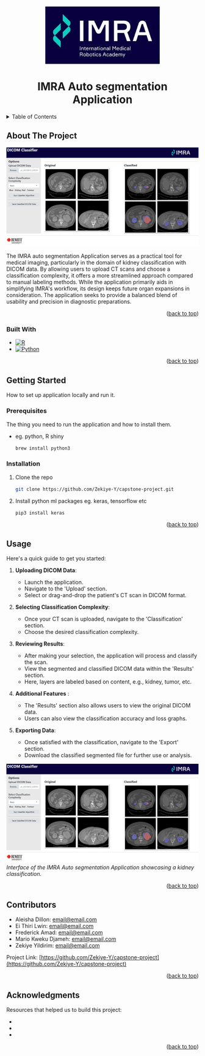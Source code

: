 <a name="readme-top"></a>



<!-- PROJECT LOGO -->
<br />
<div align="center">
  <a href="https://github.com/Zekiye-Y/capstone-project">
    <img src="images/imra.jpeg" alt="Logo" width="300" height="150">
  </a>

<h1 align="center">IMRA Auto segmentation Application</h1>

</div>

<!-- TABLE OF CONTENTS -->
<details>
  <summary>Table of Contents</summary>
  <ol>
    <li>
      <a href="#about-the-project">About The Project</a>
      <ul>
        <li><a href="#built-with">Built With</a></li>
      </ul>
    </li>
    <li>
      <a href="#getting-started">Getting Started</a>
      <ul>
        <li><a href="#prerequisites">Prerequisites</a></li>
        <li><a href="#installation">Installation</a></li>
      </ul>
    </li>
    <li><a href="#usage">Usage</a></li>
    <li><a href="#contributors">Contributors</a></li>
    <li><a href="#acknowledgments">Acknowledgments</a></li>
  </ol>
</details>


<!-- ABOUT THE PROJECT -->
## About The Project

[![Application screenshot][application-screenshot]](https://github.com/Zekiye-Y/capstone-project)

The IMRA auto segmentation Application serves as a practical tool for medical imaging, 
particularly in the domain of kidney classification with DICOM data. 
By allowing users to upload CT scans and choose a classification complexity, 
it offers a more streamlined approach compared to manual labeling methods. 
While the application primarily aids in simplifying IMRA's workflow, 
its design keeps future organ expansions in consideration. 
The application seeks to provide a balanced blend of usability and precision in diagnostic preparations.

<p align="right">(<a href="#readme-top">back to top</a>)</p>


### Built With

* [![R][R-project.org]][R-url]
* [![Python][python.org]][Python-url]

<p align="right">(<a href="#readme-top">back to top</a>)</p>


<!-- GETTING STARTED -->
## Getting Started

How to set up application locally and run it.

### Prerequisites

The thing you need to run the application and how to install them.
* eg. python, R shiny
  ```sh
  brew install python3
  ```

### Installation

1. Clone the repo
   ```sh
   git clone https://github.com/Zekiye-Y/capstone-project.git
   ```
2. Install python ml packages eg. keras, tensorflow etc
   ```sh
   pip3 install keras
   ```


<p align="right">(<a href="#readme-top">back to top</a>)</p>



<!-- USAGE EXAMPLES -->
## Usage

Here's a quick guide to get you started:

1. **Uploading DICOM Data**:
    - Launch the application.
    - Navigate to the 'Upload' section.
    - Select or drag-and-drop the patient's CT scan in DICOM format.

2. **Selecting Classification Complexity**:
    - Once your CT scan is uploaded, navigate to the 'Classification' section.
    - Choose the desired classification complexity. 

3. **Reviewing Results**:
    - After making your selection, the application will process and classify the scan.
    - View the segmented and classified DICOM data within the 'Results' section.
    - Here, layers are labeled based on content, e.g., kidney, tumor, etc.

4. **Additional Features** :
    - The 'Results' section also allows users to view the original DICOM data.
    - Users can also view the classification accuracy and loss graphs.

5. **Exporting Data**:
    - Once satisfied with the classification, navigate to the 'Export' section.
    - Download the classified segmented file for further use or analysis.

[![Application screenshot][application-screenshot]](https://github.com/Zekiye-Y/capstone-project)
*Interface of the IMRA Auto segmentation Application showcasing a kidney classification.*

<p align="right">(<a href="#readme-top">back to top</a>)</p>


<!-- CONTRIBUTORS -->
## Contributors

* Aleisha Dillon: email@email.com
* Ei Thiri Lwin: email@email.com
* Frederick Amad: email@email.com
* Mario Kweku Djameh: email@email.com
* Zekiye Yildirim: email@email.com

Project Link: [https://github.com/Zekiye-Y/capstone-project](https://github.com/Zekiye-Y/capstone-project)

<p align="right">(<a href="#readme-top">back to top</a>)</p>



<!-- ACKNOWLEDGMENTS -->
## Acknowledgments

Resources that helped us to build this project:

* []()
* []()
* []()

<p align="right">(<a href="#readme-top">back to top</a>)</p>

<!-- MARKDOWN LINKS & IMAGES -->
[application-screenshot]: images/application.png
[python.org]: https://img.shields.io/badge/python-3670A0?style=for-the-badge&logo=python&logoColor=ffdd54
[Python-url]: https://www.python.org/
[R-project.org]: https://img.shields.io/badge/r-%23276DC3.svg?style=for-the-badge&logo=r&logoColor=white
[R-url]: https://www.r-project.org/
